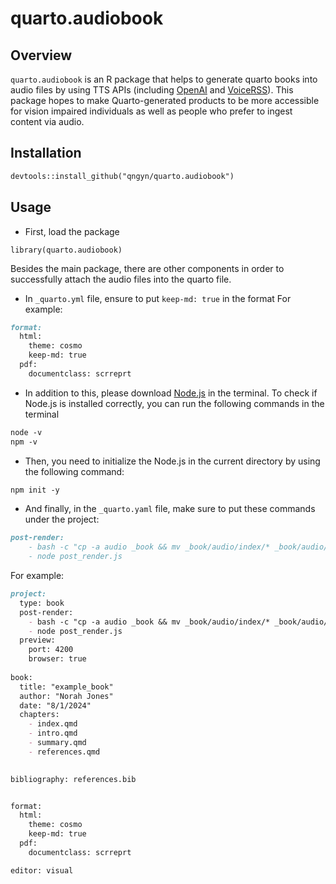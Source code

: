 # quarto.audiobook

## Overview

`quarto.audiobook` is an R package that helps to generate quarto books into audio files by using TTS APIs (including [OpenAI](https://platform.openai.com/docs/guides/text-to-speech) and [VoiceRSS](https://www.voicerss.org/)). This package hopes to make Quarto-generated products to be more accessible for vision impaired individuals as well as people who prefer to ingest content via audio.

## Installation

``` markdown
devtools::install_github("qngyn/quarto.audiobook")
```

## Usage

-   First, load the package

```{r}
library(quarto.audiobook)
```

Besides the main package, there are other components in order to successfully attach the audio files into the quarto file.

-   In `_quarto.yml` file, ensure to put `keep-md: true` in the format For example:

``` markdown
format:
  html:
    theme: cosmo
    keep-md: true
  pdf:
    documentclass: scrreprt
```

- In addition to this, please download [Node.js](https://nodejs.org/en/download/package-manager) in the terminal. To check if Node.js is installed correctly, you can run the following commands in the terminal
```markdown
node -v
npm -v
```

- Then, you need to initialize the Node.js in the current directory by using the following command:
```markdown
npm init -y
```

- And finally, in the `_quarto.yaml` file, make sure to put these commands under the project:
```markdown
post-render: 
    - bash -c "cp -a audio _book && mv _book/audio/index/* _book/audio/ && rmdir _book/audio/index"
    - node post_render.js
```
For example:
```markdown
project:
  type: book
  post-render: 
    - bash -c "cp -a audio _book && mv _book/audio/index/* _book/audio/ && rmdir _book/audio/index"
    - node post_render.js
  preview:
    port: 4200
    browser: true
  
book:
  title: "example_book"
  author: "Norah Jones"
  date: "8/1/2024"
  chapters:
    - index.qmd
    - intro.qmd
    - summary.qmd
    - references.qmd
    

bibliography: references.bib


format:
  html:
    theme: cosmo
    keep-md: true
  pdf:
    documentclass: scrreprt

editor: visual
```
